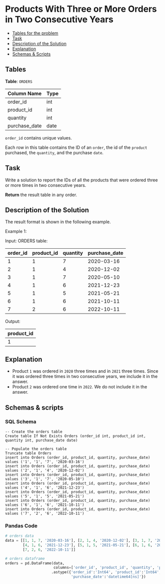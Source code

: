 # Products With Three or More Orders in Two Consecutive Years

- [Tables for the problem](#tables)
- [Task](#task)
- [Description of the Solution](#description-of-the-solution)
- [Explanation](#explanation)
- [Schemas & Scripts](#schemas--scripts)

## Tables 

**Table**: `ORDERS`

| Column Name   | Type |
|---------------|------|
| order_id      | int  |
| product_id    | int  |
| quantity      | int  |
| purchase_date | date |

`order_id` contains unique values.

Each row in this table contains the ID of an `order`, the id of the `product` purchased, 
the `quantity`, and the purchase `date`.

## Task

Write a solution to report the IDs of all the products that were ordered three or more times in 
two consecutive years.

**Return** the result table in any order.

## Description of the Solution ##

The result format is shown in the following example.

Example 1:

Input: 
ORDERS table:

| order_id | product_id | quantity | purchase_date |
|----------|------------|----------|---------------|
| 1        | 1          | 7        | 2020-03-16    |
| 2        | 1          | 4        | 2020-12-02    |
| 3        | 1          | 7        | 2020-05-10    |
| 4        | 1          | 6        | 2021-12-23    |
| 5        | 1          | 5        | 2021-05-21    |
| 6        | 1          | 6        | 2021-10-11    |
| 7        | 2          | 6        | 2022-10-11    |

Output: 

| product_id |
|------------|
| 1          |

## Explanation ##

- Product `1` was ordered in `2020` three times and in `2021` three times. Since it was ordered three 
times in two consecutive years, we include it in the answer.
- Product `2` was ordered one time in `2022`. We do not include it in the answer.

## Schemas & scripts

### SQL Schema

```genericsql
-- Create the orders table
Create table If Not Exists Orders (order_id int, product_id int, quantity int, purchase_date date)

-- Populate the orders table    
Truncate table Orders
insert into Orders (order_id, product_id, quantity, purchase_date) values ('1', '1', '7', '2020-03-16')
insert into Orders (order_id, product_id, quantity, purchase_date) values ('2', '1', '4', '2020-12-02')
insert into Orders (order_id, product_id, quantity, purchase_date) values ('3', '1', '7', '2020-05-10')
insert into Orders (order_id, product_id, quantity, purchase_date) values ('4', '1', '6', '2021-12-23')
insert into Orders (order_id, product_id, quantity, purchase_date) values ('5', '1', '5', '2021-05-21')
insert into Orders (order_id, product_id, quantity, purchase_date) values ('6', '1', '6', '2021-10-11')
insert into Orders (order_id, product_id, quantity, purchase_date) values ('7', '2', '6', '2022-10-11')
```

### Pandas Code

```python
# orders data
data = [[1, 1, 7, '2020-03-16'], [2, 1, 4, '2020-12-02'], [3, 1, 7, '2020-05-10'], 
        [4, 1, 6, '2021-12-23'], [5, 1, 5, '2021-05-21'], [6, 1, 6, '2021-10-11'], 
        [7, 2, 6, '2022-10-11']]

# orders dataframe
orders = pd.DataFrame(data, 
                      columns=['order_id', 'product_id', 'quantity', 'purchase_date']) \
                     .astype({'order_id':'Int64', 'product_id':'Int64', 'quantity':'Int64', 
                              'purchase_date':'datetime64[ns]'})
```
